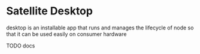 # Satellite Desktop

desktop is an installable app that runs and manages the lifecycle of node so that it can be used easily on consumer hardware

TODO docs
